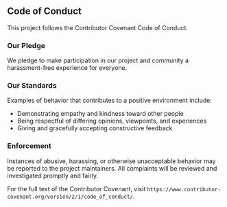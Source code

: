 ## Code of Conduct

This project follows the Contributor Covenant Code of Conduct.

### Our Pledge
We pledge to make participation in our project and community a harassment-free experience for everyone.

### Our Standards
Examples of behavior that contributes to a positive environment include:

- Demonstrating empathy and kindness toward other people
- Being respectful of differing opinions, viewpoints, and experiences
- Giving and gracefully accepting constructive feedback

### Enforcement
Instances of abusive, harassing, or otherwise unacceptable behavior may be reported to the project maintainers. All complaints will be reviewed and investigated promptly and fairly.

For the full text of the Contributor Covenant, visit `https://www.contributor-covenant.org/version/2/1/code_of_conduct/`.


